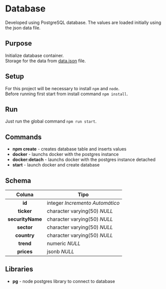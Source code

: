 # Database

Developed using PostgreSQL database.
The values are loaded initially using the json data file.

## Purpose

Initialize database container.\
Storage for the data from [data.json](./data/data.json) file.

## Setup

For this project will be necessary to install `npm` and `node`.\
Before running first start from install command `npm install`.

## Run

Just run the global command `npm run start`.

## Commands

- **npm create** - creates database table and inserts values
- **docker** - launchs docker with the postgres instance
- **docker:detach** - launchs docker with the postgres instance detached
- **start** - launch docker and create database

## Schema

|    **Coluna**    | Tipo                            |
| :--------------: | ------------------------------- |
|      **id**      | integer _Incremento Automático_ |
|    **ticker**    | character varying(50) _NULL_    |
| **securityName** | character varying(50) _NULL_    |
|    **sector**    | character varying(50) _NULL_    |
|   **country**    | character varying(50) _NULL_    |
|    **trend**     | numeric _NULL_                  |
|    **prices**    | jsonb _NULL_                    |

## Libraries

- **pg** - node postgres library to connect to database
